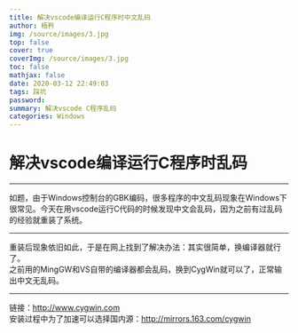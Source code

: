 ```yaml
---
title: 解决vscode编译运行C程序时中文乱码
author: 梧矜
img: /source/images/3.jpg
top: false
cover: true
coverImg: /source/images/3.jpg
toc: false
mathjax: false
date: 2020-03-12 22:49:03
tags: 踩坑
password:
summary: 解决vscode C程序乱码
categories: Windows
---
```

# 解决vscode编译运行C程序时乱码


---   

如题，由于Windows控制台的GBK编码，很多程序的中文乱码现象在Windows下很常见。今天在用vscode运行C代码的时候发现中文会乱码，因为之前有过乱码的经验就重装了系统。    

---    

重装后现象依旧如此，于是在网上找到了解决办法：其实很简单，换编译器就行了。   
之前用的MingGW和VS自带的编译器都会乱码，换到CygWin就可以了，正常输出中文无乱码。   

---    

链接：<http://www.cygwin.com>   
安装过程中为了加速可以选择国内源：<http://mirrors.163.com/cygwin>
